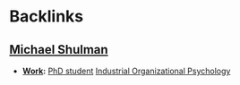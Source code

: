 
# Backlinks
## [Michael Shulman](<Michael Shulman.md>)
- **[Work](<Work.md>):** [PhD student](<PhD student.md>) [Industrial Organizational Psychology](<Industrial Organizational Psychology.md>)

